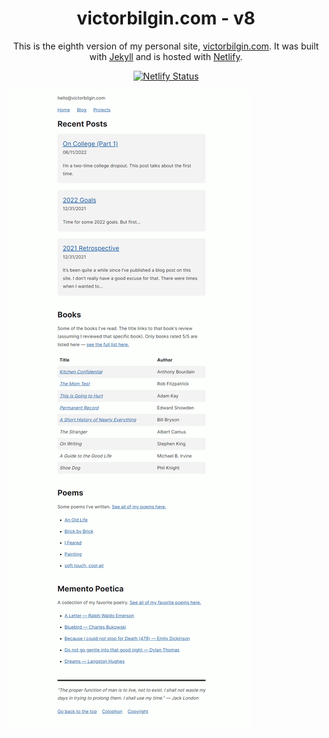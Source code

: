   <h1 align="center">
  victorbilgin.com - v8
</h1>
<p align="center">
    This is the eighth version of my personal site, <a href="https://victorbilgin.com" target="_blank">victorbilgin.com</a>. It was built with <a href="https://www.jekyll.rb/" target="_blank">Jekyll</a> and is hosted with <a href="https://www.netlify.com/" target="_blank">Netlify</a>.
</p>
<p align="center">
  <a href="https://app.netlify.com/sites/victorbilgin/deploys" target="_blank">
    <img src="https://api.netlify.com/api/v1/badges/ea963886-5566-45f7-aed5-49b5c1331d2d/deploy-status" alt="Netlify Status" />
  </a>
</p>

![A screenshot of my site for demo purposes](https://github.com/vbilgin/vb-v8/blob/main/assets/img/demo.png)
